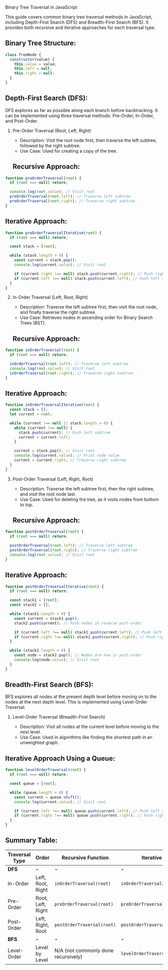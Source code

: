 Binary Tree Traversal in JavaScript

This guide covers common binary tree traversal methods in JavaScript, including Depth-First Search (DFS) and Breadth-First Search (BFS). It provides both recursive and iterative approaches for each traversal type.

## Binary Tree Structure:

```javascript
class TreeNode {
  constructor(value) {
    this.value = value;
    this.left = null;
    this.right = null;
  }
}
```

## Depth-First Search (DFS):

DFS explores as far as possible along each branch before backtracking. It can be implemented using three traversal methods: Pre-Order, In-Order, and Post-Order.

1.  Pre-Order Traversal (Root, Left, Right)

    - Description: Visit the root node first, then traverse the left subtree, followed by the right subtree.
    - Use Case: Used for creating a copy of the tree.

    ## Recursive Approach:

```javascript
function preOrderTraversal(root) {
  if (root === null) return;

  console.log(root.value); // Visit root
  preOrderTraversal(root.left); // Traverse left subtree
  preOrderTraversal(root.right); // Traverse right subtree
}
```

## Iterative Approach:

```javascript
function preOrderTraversalIterative(root) {
  if (root === null) return;

  const stack = [root];

  while (stack.length > 0) {
    const current = stack.pop();
    console.log(current.value); // Visit root

    if (current.right !== null) stack.push(current.right); // Push right subtree
    if (current.left !== null) stack.push(current.left); // Push left subtree
  }
}
```

2.  In-Order Traversal (Left, Root, Right)

    - Description: Traverse the left subtree first, then visit the root node, and finally traverse the right subtree.
    - Use Case: Retrieves nodes in ascending order for Binary Search Trees (BST).

    ## Recursive Approach:

```javascript
function inOrderTraversal(root) {
  if (root === null) return;

  inOrderTraversal(root.left); // Traverse left subtree
  console.log(root.value); // Visit root
  inOrderTraversal(root.right); // Traverse right subtree
}
```

## Iterative Approach:

```javascript
function inOrderTraversalIterative(root) {
  const stack = [];
  let current = root;

  while (current !== null || stack.length > 0) {
    while (current !== null) {
      stack.push(current); // Push left subtree
      current = current.left;
    }

    current = stack.pop(); // Visit root
    console.log(current.value); // Print node value
    current = current.right; // Traverse right subtree
  }
}
```

3.  Post-Order Traversal (Left, Right, Root)

    - Description: Traverse the left subtree first, then the right subtree, and visit the root node last.
    - Use Case: Used for deleting the tree, as it visits nodes from bottom to top.

    ## Recursive Approach:

```javascript
function postOrderTraversal(root) {
  if (root === null) return;

  postOrderTraversal(root.left); // Traverse left subtree
  postOrderTraversal(root.right); // Traverse right subtree
  console.log(root.value); // Visit root
}
```

## Iterative Approach:

```javascript
function postOrderTraversalIterative(root) {
  if (root === null) return;

  const stack1 = [root];
  const stack2 = [];

  while (stack1.length > 0) {
    const current = stack1.pop();
    stack2.push(current); // Push nodes in reverse post-order

    if (current.left !== null) stack1.push(current.left); // Push left subtree
    if (current.right !== null) stack1.push(current.right); // Push right subtree
  }

  while (stack2.length > 0) {
    const node = stack2.pop(); // Nodes are now in post-order
    console.log(node.value); // Visit root
  }
}
```

## Breadth-First Search (BFS):

BFS explores all nodes at the present depth level before moving on to the nodes at the next depth level. This is implemented using Level-Order Traversal.

1.  Level-Order Traversal (Breadth-First Search)

    - Description: Visit all nodes at the current level before moving to the next level.
    - Use Case: Used in algorithms like finding the shortest path in an unweighted graph.

## Iterative Approach Using a Queue:

```javascript
function levelOrderTraversal(root) {
  if (root === null) return;

  const queue = [root];

  while (queue.length > 0) {
    const current = queue.shift();
    console.log(current.value); // Visit root

    if (current.left !== null) queue.push(current.left); // Push left child
    if (current.right !== null) queue.push(current.right); // Push right child
  }
}
```

## Summary Table:

| Traversal Type | Order             | Recursive Function                  | Iterative Function                  |
| -------------- | ----------------- | ----------------------------------- | ----------------------------------- |
| **DFS**        | **-**             | **-**                               | **-**                               |
| In-Order       | Left, Root, Right | `inOrderTraversal(root)`            | `inOrderTraversalIterative(root)`   |
| Pre-Order      | Root, Left, Right | `preOrderTraversal(root)`           | `preOrderTraversalIterative(root)`  |
| Post-Order     | Left, Right, Root | `postOrderTraversal(root)`          | `postOrderTraversalIterative(root)` |
| **BFS**        | **-**             | **-**                               | **-**                               |
| Level-Order    | Level by Level    | N/A (not commonly done recursively) | `levelOrderTraversal(root)`         |

```


```

